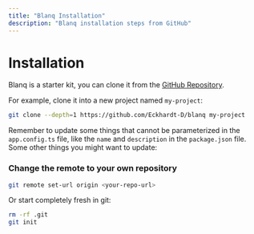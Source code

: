 ```yaml
---
title: "Blanq Installation"
description: "Blanq installation steps from GitHub"
---
```


# Installation

Blanq is a starter kit, you can clone it from the [GitHub Repository](https://github.com/Eckhardt-D/blanq).

For example, clone it into a new project named `my-project`:

```bash
git clone --depth=1 https://github.com/Eckhardt-D/blanq my-project
```

Remember to update some things that cannot be parameterized in the `app.config.ts` file, like the `name` and `description` in the `package.json` file.
Some other things you might want to update:

### Change the remote to your own repository

```bash
git remote set-url origin <your-repo-url>
```

Or start completely fresh in git:

```bash
rm -rf .git
git init
```
